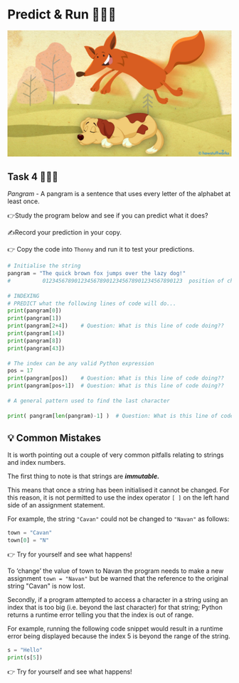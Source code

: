 # Predict & Run 🕵🏽‍♂️

![image](image_9.png)

## Task 4 👨🏽‍💻
_Pangram_ - A pangram is a sentence that uses every letter of the alphabet at least once. 

👉Study the program below and see if you can predict what it does? 

✍Record your prediction in your copy.

👉 Copy the code into `Thonny` and run it to test your predictions.

````py
# Initialise the string 
pangram = "The quick brown fox jumps over the lazy dog!"
#          01234567890123456789012345678901234567890123  position of character in string (0 - 43)

# INDEXING
# PREDICT what the following lines of code will do...
print(pangram[0])
print(pangram[1])
print(pangram[2+4])    # Question: What is this line of code doing??
print(pangram[14])
print(pangram[8])
print(pangram[43])

# The index can be any valid Python expression
pos = 17
print(pangram[pos])    # Question: What is this line of code doing??
print(pangram[pos+1])  # Question: What is this line of code doing??

# A general pattern used to find the last character

print( pangram[len(pangram)-1] )  # Question: What is this line of code doing??
````

## 💡 Common Mistakes
It is worth pointing out a couple of very common pitfalls relating to strings and index numbers.

The first thing to note is that strings are **_immutable._** 

This means that once a string has been initialised it cannot be changed. For this reason, it is not permitted to use the index operator `[ ]` on the left hand side of an assignment statement. 

For example, the string `"Cavan"` could not be changed to `"Navan"` as follows:
````py
town = "Cavan"
town[0] = "N"
````
👉 Try for yourself and see what happens!

To ‘change’ the value of town to Navan the program needs to make a new assignment `town = "Navan"` but be warned that the reference to the original string "Cavan" is now lost.

Secondly, if a program attempted to access a character in a string using an index that is too big (i.e. beyond the last character) for that string; Python returns a runtime error telling you that the index is out of range. 

For example, running the following code snippet would result in a runtime error being displayed because the index 5 is beyond the range of the string.

````py
s = "Hello"
print(s[5])
````
👉 Try for yourself and see what happens!
